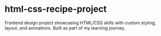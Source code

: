 # html-css-recipe-project
Frontend design project showcasing HTML/CSS skills with custom styling, layout, and animations. Built as part of my learning journey.
